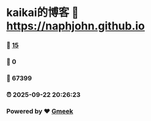 # kaikai的博客 :link: https://naphjohn.github.io 
### :page_facing_up: [15](https://naphjohn.github.io/tag.html) 
### :speech_balloon: 0 
### :hibiscus: 67399 
### :alarm_clock: 2025-09-22 20:26:23 
### Powered by :heart: [Gmeek](https://github.com/Meekdai/Gmeek)
